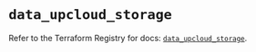 # `data_upcloud_storage`

Refer to the Terraform Registry for docs: [`data_upcloud_storage`](https://registry.terraform.io/providers/upcloudltd/upcloud/5.3.0/docs/data-sources/storage).
